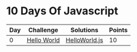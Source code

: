 # 10 Days Of Javascript

Day | Challenge | Solutions | Points
------------ | -------------| ------------| ------------
0 | [Hello World](https://www.hackerrank.com/challenges/js10-hello-world) | [HelloWorld.js](https://github.com/user/repo/blob/branch/other_file.md)  | 10 
